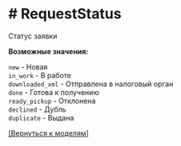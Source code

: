 # # RequestStatus

Статус заявки

**Возможные значения:**

`new` - Новая    
`in_work` - В работе  
`downloaded_xml` - Отправлена в налоговый орган  
`done` - Готова к получению  
`ready_pickup` - Отклонена  
`declined` - Дубль  
`duplicate` - Выдана  

[[Вернуться к моделям]](../../API.md#модели)
